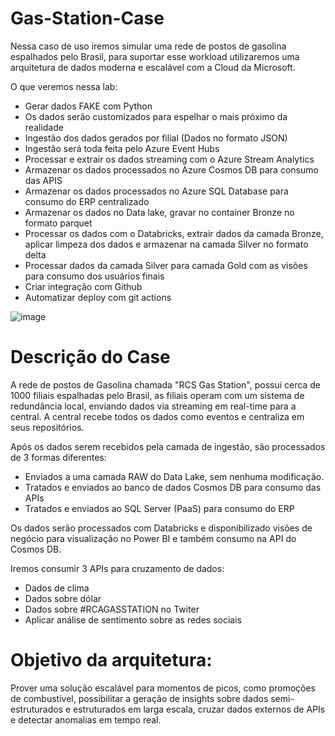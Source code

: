 # Gas-Station-Case

Nessa caso de uso iremos simular uma rede de postos de gasolina espalhados pelo Brasil, para suportar esse workload utilizaremos uma arquitetura de dados moderna e escalável com a Cloud da Microsoft.

O que veremos nessa lab:

- Gerar dados FAKE com Python
-   Os dados serão customizados para espelhar o mais próximo da realidade
- Ingestão dos dados gerados por filial (Dados no formato JSON)
-   Ingestão será toda feita pelo Azure Event Hubs
- Processar e extrair os dados streaming com o Azure Stream Analytics
- Armazenar os dados processados no Azure Cosmos DB para consumo das APIS
- Armazenar os dados processados no Azure SQL Database para consumo do ERP centralizado
- Armazenar os dados no Data lake, gravar no container Bronze no formato parquet
- Processar os dados com o Databricks, extrair dados da camada Bronze, aplicar limpeza dos dados e armazenar na camada Silver no formato delta
- Processar dados da camada Silver para camada Gold com as visões para consumo dos usuários finais
- Criar integração com Github
- Automatizar deploy com git actions

![image](https://user-images.githubusercontent.com/69867503/130528135-9ccc15b8-01f5-4ffa-ac58-0b3db046dc2b.png)

# Descrição do Case

A rede de postos de Gasolina chamada "RCS Gas Station", possui cerca de 1000 filiais espalhadas pelo Brasil, as filiais operam com um sistema de redundância local, enviando dados via streaming em real-time para a central. A central recebe todos os dados como eventos e centraliza em seus repositórios.

Após os dados serem recebidos pela camada de ingestão, são processados de 3 formas diferentes:
- Enviados a uma camada RAW do Data Lake, sem nenhuma modificação.
- Tratados e enviados ao banco de dados Cosmos DB para consumo das APIs
- Tratados e enviados ao SQL Server (PaaS) para consumo do ERP

Os dados serão processados com Databricks e disponibilizado visões de negócio para visualização no Power BI e também consumo na API do Cosmos DB.

Iremos consumir 3 APIs para cruzamento de dados:
- Dados de clima
- Dados sobre dólar
- Dados sobre #RCAGASSTATION no Twiter
-   Aplicar análise de sentimento sobre as redes sociais

# Objetivo da arquitetura:

Prover uma solução escalável para momentos de picos, como promoções de combustível, possibilitar a geração de insights sobre dados semi-estruturados e estruturados em larga escala, cruzar dados externos de APIs e detectar anomalias em tempo real.

